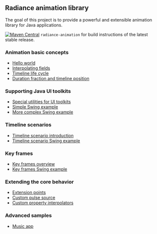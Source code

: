 ## Radiance animation library

The goal of this project is to provide a powerful and extensible animation library for Java applications.

[![Maven Central](https://maven-badges.herokuapp.com/maven-central/org.pushing-pixels/radiance-animation/badge.svg)](https://maven-badges.herokuapp.com/maven-central/org.pushing-pixels/radiance-animation) `radiance-animation` for build instructions of the latest stable release.

### Animation basic concepts

* [Hello world](TimelineOverview.md)
* [Interpolating fields](TimelineInterpolatingFields.md)
* [Timeline life cycle](TimelineLifecycle.md)
* [Duration fraction and timeline position](TimelineAdditionalConfiguration.md)

### Supporting Java UI toolkits

* [Special utilities for UI toolkits](UIToolkitSupport.md)
* [Simple Swing example](SimpleSwingExample.md)
* [More complex Swing example](ParallelSwingTimelines.md)

### Timeline scenarios

* [Timeline scenario introduction](TimelineScenarioIntroduction.md)
* [Timeline scenario Swing example](SimpleTimelineScenario.md)

### Key frames

* [Key frames overview](KeyFrameOverview.md)
* [Key frames Swing example](KeyFrameExample.md)

### Extending the core behavior

* [Extension points](ExtensionPoints.md)
* [Custom pulse source](CustomPulseSource.md)
* [Custom property interpolators](CustomPropertyInterpolators.md)

### Advanced samples

* [Music app](musicapp/overview.md)
